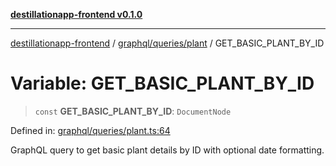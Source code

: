 [**destillationapp-frontend v0.1.0**](../../../../README.md)

***

[destillationapp-frontend](../../../../modules.md) / [graphql/queries/plant](../README.md) / GET\_BASIC\_PLANT\_BY\_ID

# Variable: GET\_BASIC\_PLANT\_BY\_ID

> `const` **GET\_BASIC\_PLANT\_BY\_ID**: `DocumentNode`

Defined in: [graphql/queries/plant.ts:64](https://github.com/DestillApp/main/blob/ec2df52a50a22efb35f12a0243274f6d03fbca52/frontend/src/graphql/queries/plant.ts#L64)

GraphQL query to get basic plant details by ID with optional date formatting.
